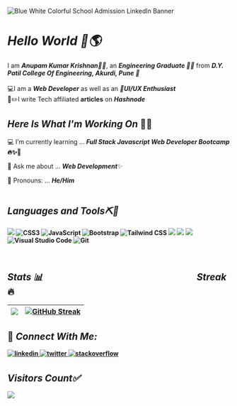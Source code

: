 ![Blue White Colorful School Admission LinkedIn Banner](https://user-images.githubusercontent.com/91872149/194691084-7d7c8f44-2424-4af0-a9e0-03ffd85053ae.gif)


<h1 align="left"><i>Hello World 👋🌎</i></h1>
I am <b><i>Anupam Kumar Krishnan👨‍🎓</i></b>, an <b><i>Engineering Graduate 👨‍🎓</i></b> from <b><i>D.Y. Patil College Of Engineering, Akurdi, Pune 🏫</i></b><br><br>
💻I am a <b><i>Web Developer</i></b> as well as an <b><i>📱UI/UX Enthusiast</i></b><br>
📝✏️I write Tech affiliated <b>articles</b> on <b><i>Hashnode</i></b><br>

## _Here Is What I'm Working On_ 👨‍💻<br>
💻 I’m currently learning ... <b>_Full Stack Javascript Web Developer Bootcamp_ 🔥✨🚀</b>

🤔 Ask me about ... <b>_Web Development_</b>✨

👦 Pronouns: ... <b>_He/Him_<b/>
<br><br>
## _Languages and Tools⛏️🔨_
<p align="left"> <img src="https://img.shields.io/badge/html5-%23E34F26.svg?style=for-the-badge&logo=html5&logoColor=white" />  <img alt="CSS3" src="https://img.shields.io/badge/css3-%231572B6.svg?style=for-the-badge&logo=css3&logoColor=white"/>  <img alt="JavaScript" src="https://img.shields.io/badge/javascript-%23323330.svg?style=for-the-badge&logo=javascript&logoColor=%23F7DF1E"/> <img alt="Bootstrap" src="https://img.shields.io/badge/bootstrap-%23563D7C.svg?style=for-the-badge&logo=bootstrap&logoColor=white"/> <img alt="Tailwind CSS" src="https://img.shields.io/badge/tailwindcss-%2338B2AC.svg?style=for-the-badge&logo=tailwind-css&logoColor=white"/> <img src="https://img.shields.io/badge/react-%2320232a.svg?style=for-the-badge&logo=react&logoColor=%2361DAFB"/> <img src="https://img.shields.io/badge/node.js-6DA55F?style=for-the-badge&logo=node.js&logoColor=white" /> <img src="https://img.shields.io/badge/express.js-%23404d59.svg?style=for-the-badge&logo=express&logoColor=%2361DAFB" /> <img alt="Visual Studio Code" src="https://img.shields.io/badge/Visual%20Studio%20Code-0078d7.svg?style=for-the-badge&logo=visual-studio-code&logoColor=white"/> <img alt="Git" src="https://img.shields.io/badge/git-%23F05033.svg?style=for-the-badge&logo=git&logoColor=white"/></p>
<br>

## _Stats 📊_ &nbsp;&nbsp;&nbsp;&nbsp;&nbsp;&nbsp;&nbsp;&nbsp;&nbsp;&nbsp;&nbsp;&nbsp;&nbsp;&nbsp;&nbsp;&nbsp;&nbsp;&nbsp;&nbsp;&nbsp;&nbsp;&nbsp;&nbsp;&nbsp;&nbsp;&nbsp;&nbsp;&nbsp;&nbsp;&nbsp;&nbsp;&nbsp;&nbsp;&nbsp;&nbsp;&nbsp;&nbsp;&nbsp;&nbsp;&nbsp;&nbsp;&nbsp;&nbsp;&nbsp;&nbsp;&nbsp;&nbsp;&nbsp;&nbsp;&nbsp;&nbsp;&nbsp;&nbsp;&nbsp;&nbsp;&nbsp;&nbsp;&nbsp;&nbsp;&nbsp;&nbsp;&nbsp;&nbsp;&nbsp;&nbsp;&nbsp;&nbsp;&nbsp; _Streak_ 🔥
|<img src="https://github-readme-stats.vercel.app/api?username=anupam-k&&show_icons=true&theme=midnight-purple&count_private=true&include_all_commits=true"/>|[![GitHub Streak](https://github-readme-streak-stats.herokuapp.com?user=anupam-k&theme=midnight-purple&date_format=M%20j%5B%2C%20Y%5D)](https://git.io/streak-stats)|
|---|---|

## 🤝 _Connect With Me:_  

 <a href= "https://www.linkedin.com/in/anupam-kumar-krishnan-614373194/">
<img src=https://img.shields.io/badge/linkedin-7F3ACE.svg?&style=for-the-badge&logo=linkedin&logoColor=white alt=linkedin style="margin-bottom: 5px;" />
</a>
<a href="https://twitter.com/krishnan_anupan" target="_blank">
<img src=https://img.shields.io/badge/twitter-7F3ACE.svg?&style=for-the-badge&logo=twitter&logoColor=white alt=twitter style="margin-bottom: 5px;" />
</a>
<a href="https://stackoverflow.com/users/14772878/anupam-kumar-krishnan?tab=profile" target="_blank">
<img src=https://img.shields.io/badge/stackoverflow-7F3ACE.svg?&style=for-the-badge&logo=stackoverflow&logoColor=white alt=stackoverflow style="margin-bottom: 5px;" />
</a> 


 ## _Visitors Count✅_<br>
  <img src="https://profile-counter.glitch.me/anupam-k/count.svg" />
<br>

 
